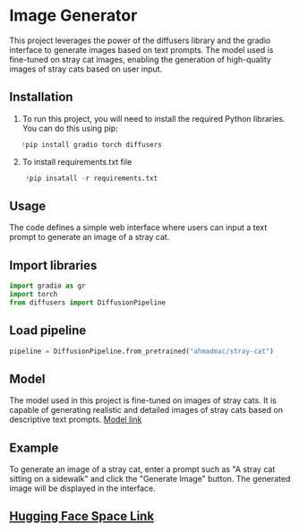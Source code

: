# Image Generator
This project leverages the power of the diffusers library and the gradio interface to generate images based on text prompts. The model used is fine-tuned on stray cat images, enabling the generation of high-quality images of stray cats based on user input.

## Installation
1. To run this project, you will need to install the required Python libraries. You can do this using pip:
```python
   !pip install gradio torch diffusers
```
2. To install requirements.txt file
```python
    !pip insatall -r requirements.txt
```
## Usage
The code defines a simple web interface where users can input a text prompt to generate an image of a stray cat.
## Import libraries
```python
import gradio as gr
import torch
from diffusers import DiffusionPipeline
```
## Load pipeline
```python
pipeline = DiffusionPipeline.from_pretrained("ahmadmac/stray-cat")
```
## Model
The model used in this project is fine-tuned on images of stray cats. It is capable of generating realistic and detailed images of stray cats based on descriptive text prompts.
[Model link](https://huggingface.co/ahmadmac/stray-cat)

## Example
To generate an image of a stray cat, enter a prompt such as "A stray cat sitting on a sidewalk" and click the "Generate Image" button. The generated image will be displayed in the interface.
## [Hugging Face Space Link](https://huggingface.co/spaces/ahmadmac/stray-cat-image-generation)

